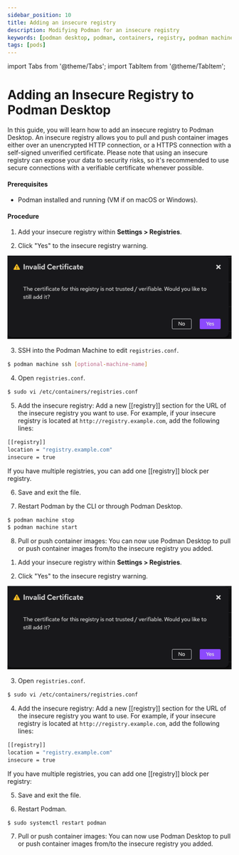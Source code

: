 ```yaml
---
sidebar_position: 10
title: Adding an insecure registry
description: Modifying Podman for an insecure registry
keywords: [podman desktop, podman, containers, registry, podman machine]
tags: [pods]
---
```


import Tabs from '@theme/Tabs';
import TabItem from '@theme/TabItem';

# Adding an Insecure Registry to Podman Desktop

In this guide, you will learn how to add an insecure registry to Podman Desktop. An insecure registry allows you to pull and push container images either over an unencrypted HTTP connection, or a HTTPS connection with a self-signed unverified certificate. Please note that using an insecure registry can expose your data to security risks, so it's recommended to use secure connections with a verifiable certificate whenever possible.

#### Prerequisites

- Podman installed and running (VM if on macOS or Windows).

#### Procedure

<Tabs groupId="operating-systems">
<TabItem value="macwin" label="macOS & Windows">

1. Add your insecure registry within **<icon icon="fa-solid fa-cog" size="lg" /> Settings > Registries**.

2. Click "Yes" to the insecure registry warning.

![Podman Desktop Registry Warning](./img/registry-warning-insecure.png)

3. SSH into the Podman Machine to edit `registries.conf`.

```sh
$ podman machine ssh [optional-machine-name]
```

4. Open `registries.conf`.

```sh
$ sudo vi /etc/containers/registries.conf
```

5. Add the insecure registry: Add a new [[registry]] section for the URL of the insecure registry you want to use. For example, if your insecure registry is located at `http://registry.example.com`, add the following lines:

```sh
[[registry]]
location = "registry.example.com"
insecure = true
```

If you have multiple registries, you can add one [[registry]] block per registry.

6. Save and exit the file.

7. Restart Podman by the CLI or through Podman Desktop.

```sh
$ podman machine stop
$ podman machine start
```

8. Pull or push container images: You can now use Podman Desktop to pull or push container images from/to the insecure registry you added.

</TabItem>
<TabItem value="linux" label="Linux">

1. Add your insecure registry within **<icon icon="fa-solid fa-cog" size="lg" /> Settings > Registries**.

2. Click "Yes" to the insecure registry warning.

![Podman Desktop Registry Warning](./img/registry-warning-insecure.png)

3. Open `registries.conf`.

```sh
$ sudo vi /etc/containers/registries.conf
```

4. Add the insecure registry: Add a new [[registry]] section for the URL of the insecure registry you want to use. For example, if your insecure registry is located at `http://registry.example.com`, add the following lines:

```sh
[[registry]]
location = "registry.example.com"
insecure = true
```

If you have multiple registries, you can add one [[registry]] block per registry:

5. Save and exit the file.

6. Restart Podman.

```sh
$ sudo systemctl restart podman
```

7. Pull or push container images: You can now use Podman Desktop to pull or push container images from/to the insecure registry you added.

</TabItem>
</Tabs>
